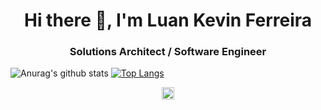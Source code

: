 <h1 align="center">Hi there 👋, I'm Luan Kevin Ferreira</h1>
<h3 align="center">Solutions Architect / Software Engineer</h3>

![Anurag's github stats](https://github-readme-stats.vercel.app/api?username=luankevinferreira&theme=dark&count_private=true&show_icons=true&title_color=6e40c9&icon_color=6e40c9&line_height=20)
[![Top Langs](https://github-readme-stats.vercel.app/api/top-langs/?username=luankevinferreira&theme=dark&layout=compact&show_icons=true&title_color=6e40c9&icon_color=6e40c9)](https://github.com/anuraghazra/github-readme-stats)

<p align="center">
  <a href="https://linkedin.com/in/luankevinferreira" target="blank"><img align="center" src="https://cdn.jsdelivr.net/npm/simple-icons@3.0.1/icons/linkedin.svg" alt="luankevinferreira" height="20" width="20" /></a>
</p>
